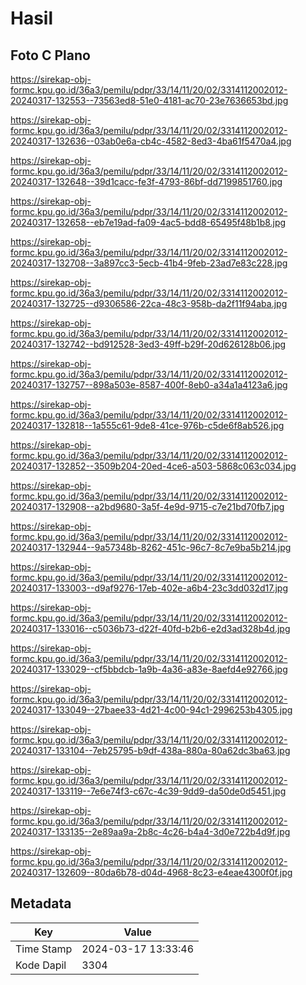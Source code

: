 # Hasil

## Foto C Plano

https://sirekap-obj-formc.kpu.go.id/36a3/pemilu/pdpr/33/14/11/20/02/3314112002012-20240317-132553--73563ed8-51e0-4181-ac70-23e7636653bd.jpg

https://sirekap-obj-formc.kpu.go.id/36a3/pemilu/pdpr/33/14/11/20/02/3314112002012-20240317-132636--03ab0e6a-cb4c-4582-8ed3-4ba61f5470a4.jpg

https://sirekap-obj-formc.kpu.go.id/36a3/pemilu/pdpr/33/14/11/20/02/3314112002012-20240317-132648--39d1cacc-fe3f-4793-86bf-dd7199851760.jpg

https://sirekap-obj-formc.kpu.go.id/36a3/pemilu/pdpr/33/14/11/20/02/3314112002012-20240317-132658--eb7e19ad-fa09-4ac5-bdd8-65495f48b1b8.jpg

https://sirekap-obj-formc.kpu.go.id/36a3/pemilu/pdpr/33/14/11/20/02/3314112002012-20240317-132708--3a897cc3-5ecb-41b4-9feb-23ad7e83c228.jpg

https://sirekap-obj-formc.kpu.go.id/36a3/pemilu/pdpr/33/14/11/20/02/3314112002012-20240317-132725--d9306586-22ca-48c3-958b-da2f11f94aba.jpg

https://sirekap-obj-formc.kpu.go.id/36a3/pemilu/pdpr/33/14/11/20/02/3314112002012-20240317-132742--bd912528-3ed3-49ff-b29f-20d626128b06.jpg

https://sirekap-obj-formc.kpu.go.id/36a3/pemilu/pdpr/33/14/11/20/02/3314112002012-20240317-132757--898a503e-8587-400f-8eb0-a34a1a4123a6.jpg

https://sirekap-obj-formc.kpu.go.id/36a3/pemilu/pdpr/33/14/11/20/02/3314112002012-20240317-132818--1a555c61-9de8-41ce-976b-c5de6f8ab526.jpg

https://sirekap-obj-formc.kpu.go.id/36a3/pemilu/pdpr/33/14/11/20/02/3314112002012-20240317-132852--3509b204-20ed-4ce6-a503-5868c063c034.jpg

https://sirekap-obj-formc.kpu.go.id/36a3/pemilu/pdpr/33/14/11/20/02/3314112002012-20240317-132908--a2bd9680-3a5f-4e9d-9715-c7e21bd70fb7.jpg

https://sirekap-obj-formc.kpu.go.id/36a3/pemilu/pdpr/33/14/11/20/02/3314112002012-20240317-132944--9a57348b-8262-451c-96c7-8c7e9ba5b214.jpg

https://sirekap-obj-formc.kpu.go.id/36a3/pemilu/pdpr/33/14/11/20/02/3314112002012-20240317-133003--d9af9276-17eb-402e-a6b4-23c3dd032d17.jpg

https://sirekap-obj-formc.kpu.go.id/36a3/pemilu/pdpr/33/14/11/20/02/3314112002012-20240317-133016--c5036b73-d22f-40fd-b2b6-e2d3ad328b4d.jpg

https://sirekap-obj-formc.kpu.go.id/36a3/pemilu/pdpr/33/14/11/20/02/3314112002012-20240317-133029--cf5bbdcb-1a9b-4a36-a83e-8aefd4e92766.jpg

https://sirekap-obj-formc.kpu.go.id/36a3/pemilu/pdpr/33/14/11/20/02/3314112002012-20240317-133049--27baee33-4d21-4c00-94c1-2996253b4305.jpg

https://sirekap-obj-formc.kpu.go.id/36a3/pemilu/pdpr/33/14/11/20/02/3314112002012-20240317-133104--7eb25795-b9df-438a-880a-80a62dc3ba63.jpg

https://sirekap-obj-formc.kpu.go.id/36a3/pemilu/pdpr/33/14/11/20/02/3314112002012-20240317-133119--7e6e74f3-c67c-4c39-9dd9-da50de0d5451.jpg

https://sirekap-obj-formc.kpu.go.id/36a3/pemilu/pdpr/33/14/11/20/02/3314112002012-20240317-133135--2e89aa9a-2b8c-4c26-b4a4-3d0e722b4d9f.jpg

https://sirekap-obj-formc.kpu.go.id/36a3/pemilu/pdpr/33/14/11/20/02/3314112002012-20240317-132609--80da6b78-d04d-4968-8c23-e4eae4300f0f.jpg


## Metadata

| Key        | Value               |
| ---------- | ------------------- |
| Time Stamp | 2024-03-17 13:33:46 |
| Kode Dapil | 3304                |




